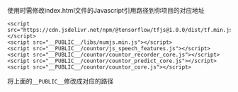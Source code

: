 使用时需修改index.html文件的Javascript引用路径到你项目的对应地址

```
<script src="https://cdn.jsdelivr.net/npm/@tensorflow/tfjs@1.0.0/dist/tf.min.js"></script>
<script src="__PUBLIC__/libs/numjs.min.js"></script>
<script src="__PUBLIC__/countor/js_speech_features.js"></script>
<script src="__PUBLIC__/countor/countor_recorder_core.js"></script>
<script src="__PUBLIC__/countor/countor_predict_core.js"></script>
<script src="__PUBLIC__/countor/countor_core.js"></script>
```
将上面的`__PUBLIC__`修改成对应的路径

